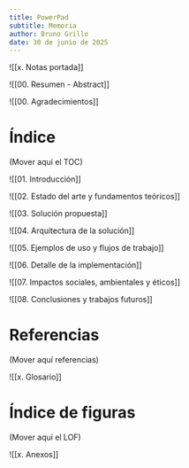 ```yaml
---
title: PowerPad
subtitle: Memoria
author: Bruno Grillo
date: 30 de junio de 2025
---
```

![[x. Notas portada]]

![[00. Resumen - Abstract]]

![[00. Agradecimientos]]

# Índice
(Mover aquí el TOC)

![[01. Introducción]]

![[02. Estado del arte y fundamentos teóricos]]

![[03. Solución propuesta]]

![[04. Arquitectura de la solución]]

![[05. Ejemplos de uso y flujos de trabajo]]

![[06. Detalle de la implementación]]

![[07. Impactos sociales, ambientales y éticos]]

![[08. Conclusiones y trabajos futuros]]

# Referencias
(Mover aquí referencias)

![[x. Glosario]]

# Índice de figuras
(Mover aquí el LOF)

![[x. Anexos]]